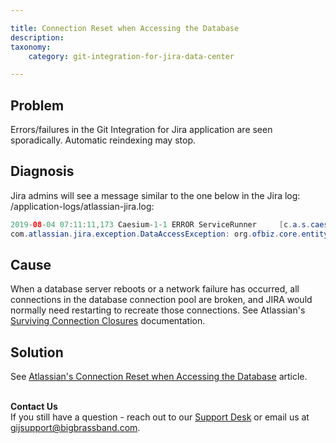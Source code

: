 ```yaml
---

title: Connection Reset when Accessing the Database
description:
taxonomy:
    category: git-integration-for-jira-data-center

---
```


## Problem

Errors/failures in the Git Integration for Jira application are seen sporadically. Automatic reindexing may stop.

## Diagnosis

Jira admins will see a message similar to the one below in the Jira log: /application-logs/atlassian-jira.log:

```java
2019-08-04 07:11:11,173 Caesium-1-1 ERROR ServiceRunner     [c.a.s.caesium.impl.CaesiumSchedulerService] Unhandled exception during the attempt to execute job 'com.bigbrassband.jira.git.jiraservices.jobs.RevisionIndexJob'; will attempt recovery in 60 seconds
com.atlassian.jira.exception.DataAccessException: org.ofbiz.core.entity.GenericDataSourceException: SQL Exception while executing the following:SELECT ID, JOB_ID, JOB_RUNNER_KEY, SCHED_TYPE, INTERVAL_MILLIS, FIRST_RUN, CRON_EXPRESSION, TIME_ZONE, NEXT_RUN, VERSION, PARAMETERS FROM dbo.clusteredjob WHERE JOB_ID=? (Connection reset by peer: socket write error)
```

## Cause

When a database server reboots or a network failure has occurred, all connections in the database connection pool are broken, and JIRA would normally need restarting to recreate those connections. See Atlassian's [Surviving Connection Closures](https://confluence.atlassian.com/jira/surviving-connection-closures-120050.html) documentation.

## Solution

See [Atlassian's Connection Reset when Accessing the Database](https://confluence.atlassian.com/jirakb/connection-reset-when-accessing-the-database-284366332.html) article.


<br>

<div class="bbb-callout bbb--info">
    <div class="irow">
    <div class="ilogobox">
        <span class="logoimg"></span>
    </div>
    <div class="imsgbox">
        <b>Contact Us</b><br>
        If you still have a question - reach out to our <a href='https://help.gitkraken.com/git-integration-for-jira-data-center/gij-self-hosted-contact-support/'>Support Desk</a> or email us at <a href='gijsupport@bigbrassband.com'>gijsupport@bigbrassband.com</a>.
    </div>
    </div>
</div>
<br>

